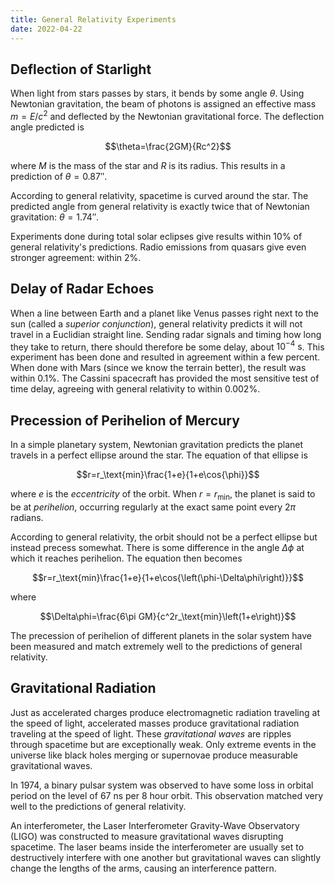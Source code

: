```yaml
---
title: General Relativity Experiments
date: 2022-04-22
---
```


## Deflection of Starlight

When light from stars passes by stars, it bends by some angle $\theta$. Using Newtonian gravitation, the beam of photons is assigned an effective mass $m=E/c^2$ and deflected by the Newtonian gravitational force. The deflection angle predicted is

$$\theta=\frac{2GM}{Rc^2}$$

where $M$ is the mass of the star and $R$ is its radius. This results in a prediction of $\theta=0.87''$.

According to general relativity, spacetime is curved around the star. The predicted angle from general relativity is exactly twice that of Newtonian gravitation: $\theta=1.74''$.

Experiments done during total solar eclipses give results within 10% of general relativity's predictions. Radio emissions from quasars give even stronger agreement: within 2%.

## Delay of Radar Echoes

When a line between Earth and a planet like Venus passes right next to the sun (called a *superior conjunction*), general relativity predicts it will not travel in a Euclidian straight line. Sending radar signals and timing how long they take to return, there should therefore be some delay, about $10^{-4}~\text{s}$. This experiment has been done and resulted in agreement within a few percent. When done with Mars (since we know the terrain better), the result was within 0.1%. The Cassini spacecraft has provided the most sensitive test of time delay, agreeing with general relativity to within 0.002%.

## Precession of Perihelion of Mercury

In a simple planetary system, Newtonian gravitation predicts the planet travels in a perfect ellipse around the star. The equation of that ellipse is

$$r=r_\text{min}\frac{1+e}{1+e\cos{\phi}}$$

where $e$ is the *eccentricity* of the orbit. When $r=r_\text{min}$, the planet is said to be at *perihelion*, occurring regularly at the exact same point every $2\pi$ radians.

According to general relativity, the orbit should not be a perfect ellipse but instead precess somewhat. There is some difference in the angle $\Delta\phi$ at which it reaches perihelion. The equation then becomes

$$r=r_\text{min}\frac{1+e}{1+e\cos{\left(\phi-\Delta\phi\right)}}$$

where

$$\Delta\phi=\frac{6\pi GM}{c^2r_\text{min}\left(1+e\right)}$$

The precession of perihelion of different planets in the solar system have been measured and match extremely well to the predictions of general relativity.

## Gravitational Radiation

Just as accelerated charges produce electromagnetic radiation traveling at the speed of light, accelerated masses produce gravitational radiation traveling at the speed of light. These *gravitational waves* are ripples through spacetime but are exceptionally weak. Only extreme events in the universe like black holes merging or supernovae produce measurable gravitational waves.

In 1974, a binary pulsar system was observed to have some loss in orbital period on the level of $67~\text{ns}$ per 8 hour orbit. This observation matched very well to the predictions of general relativity.

An interferometer, the Laser Interferometer Gravity-Wave Observatory (LIGO) was constructed to measure gravitational waves disrupting spacetime. The laser beams inside the interferometer are usually set to destructively interfere with one another but gravitational waves can slightly change the lengths of the arms, causing an interference pattern.